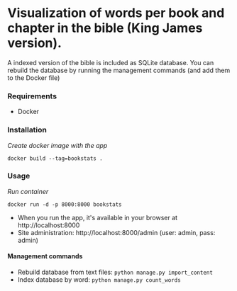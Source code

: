 # Visualization of words per book and chapter in the bible (King James version).
A indexed version of the bible is included as SQLite database. You can rebuild the database by running the management commands (and add them to the Docker file)

### Requirements
* Docker

### Installation
*Create docker image with the app*
``` 
docker build --tag=bookstats . 
```

### Usage
*Run container*
```
docker run -d -p 8000:8000 bookstats
```
* When you run the app, it's available in your browser at http://localhost:8000
* Site administration: http://localhost:8000/admin (user: admin, pass: admin)

#### Management commands 
* Rebuild database from text files: `python manage.py import_content`
* Index database by word: `python manage.py count_words`
